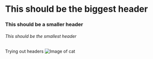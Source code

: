 # This should be the biggest header
### This should be a smaller header
###### This should be the smallest header
Trying out headers
![Image of cat](https://octodex.github.com/images/yaktocat.png)
